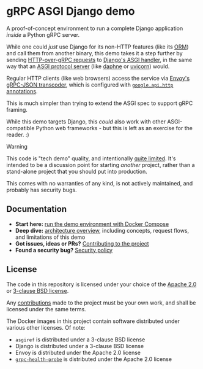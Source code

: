 # gRPC ASGI Django demo

A proof-of-concept environment to run a complete Django application _inside_ a
Python gRPC server.

While one could _just_ use Django for its non-HTTP features (like its
[ORM][orm]) and call them from another binary, this demo takes it a step further
by sending [HTTP-over-gRPC requests][grpc-http] to
[Django's ASGI handler][django-asgi], in the same way that an
[ASGI protocol server][asgi-proto] (like [daphne][] or [uvicorn][]) would.

Regular HTTP clients (like web browsers) access the service via
[Envoy's gRPC-JSON transcoder][grpc-json], which is configured with
[`google.api.http` annotations][aip-127].

This is much simpler than trying to extend the ASGI spec to support gRPC
framing.

While this demo targets Django, this _could_ also work with other
ASGI-compatible Python web frameworks - but this is left as an exercise for the
reader. :)

> [!WARNING]
>
> This code is "tech demo" quality, and intentionally
> [quite limited](#limitations). It's intended to be a discussion point for
> starting _another_ project, rather than a stand-alone project that you should
> put into production.
>
> This comes with no warranties of any kind, is not actively maintained, and
> probably has security bugs.

## Documentation

- **Start here:** [run the demo environment with Docker Compose](./docs/demo.md)
- **Deep dive:** [architecture overview](./docs/architecture.md), including
  concepts, request flows, and limitations of this demo
- **Got issues, ideas or PRs?** [Contributing to the project](./CONTRIBUTING.md)
- **Found a security bug?** [Security policy](./SECURITY.md)

## License

The code in this repository is licensed under your choice of the
[Apache 2.0](./COPYING.APACHE-2) or
[3-clause BSD license](./COPYING.BSD-3-CLAUSE).

Any [contributions](./CONTRIBUTING.md) made to the project must be your own
work, and shall be licensed under the same terms.

The Docker images in this project contain software distributed under various
other licenses. Of note:

- `asgiref` is distributed under a 3-clause BSD license
- Django is distributed under a 3-clause BSD license
- Envoy is distributed under the Apache 2.0 license
- [`grpc-health-probe`][grpc-health-probe] is distributed under the Apache 2.0
  license

[aip-127]: https://google.aip.dev/127
[asgi-proto]: https://asgi.readthedocs.io/en/latest/specs/main.html#overview
[daphne]: https://github.com/django/daphne
[django-asgi]: https://docs.djangoproject.com/en/5.2/howto/deployment/asgi/
[grpc-json]: https://www.envoyproxy.io/docs/envoy/latest/configuration/http/http_filters/grpc_json_transcoder_filter
[grpc-health-probe]: https://github.com/grpc-ecosystem/grpc-health-probe
[grpc-http]: https://www.envoyproxy.io/docs/envoy/latest/configuration/http/http_filters/grpc_json_transcoder_filter#sending-arbitrary-content
[orm]: https://docs.djangoproject.com/en/5.2/topics/db/models/
[uvicorn]: https://www.uvicorn.org/
